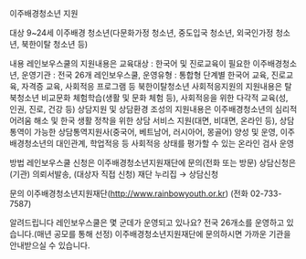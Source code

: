 이주배경청소년 지원

대상
 9~24세 이주배경 청소년(다문화가정 청소년, 중도입국 청소년, 외국인가정 청소년, 북한이탈 청소년 등)

내용
 레인보우스쿨의 지원내용은 교육대상 : 한국어 및 진로교육이 필요한 이주배경청소년, 운영기관 : 전국 26개 레인보우스쿨, 운영유형 : 통합형 단계별 한국어 교육, 진로교육, 자격증 교육, 사회적응 프로그램 등
 북한이탈청소년 사회적응지원의 지원내용은 탈북청소년 비교문화 체험학습(생활 및 문화 체험 등), 사회적응을 위한 다각적 교육(성, 인권, 진로, 건강 등)
 상담지원 및 상담환경 조성의 지원내용은 이주배경청소년의 심리적 어려움 해소 및 한국 생활 정착을 위한 상담 서비스 지원(대면, 비대면, 온라인 등), 상담통역이 가능한 상담통역지원사(중국어, 베트남어, 러시아어, 몽골어) 양성 및 운영, 이주배경청소년의 대인관계, 학업적응 등 사회적응 상태를 평가할 수 있는  온라인 검사 운영

방법
 레인보우스쿨 신청은 이주배경청소년지원재단에 문의(전화 또는 방문)
 상담신청은 (기관) 의뢰서발송, (대상자 직접 신청) 재단 누리집 → 상담신청

문의
 이주배경청소년지원재단(http://www.rainbowyouth.or.kr) (전화 02-733-7587)

알려드립니다
 레인보우스쿨은 몇 군데가 운영되고 있나요?
   전국 26개소를 운영하고 있습니다.(매년 공모를 통해 선정) 이주배경청소년지원재단에 문의하시면 가까운 기관을 안내받으실 수 있습니다.
